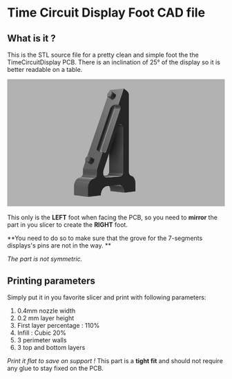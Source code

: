 # Time Circuit Display Foot CAD file

## What is it ?
This is the STL source file for a pretty clean and simple foot the the TimeCircuitDisplay PCB.
There is an inclination of 25° of the display so it is better readable on a table.

![Time Circuit Display Foot](https://github.com/lochej/TimeCircuitDisplay/blob/master/hw/CAD/TCD_foot/TCD_foot_LEFT.JPG)

This only is the **LEFT** foot when facing the PCB, so you need to **mirror** the part in you slicer to create the **RIGHT** foot.

**You need to do so to make sure that the grove for the 7-segments displays's pins are not in the way. **

*The part is not symmetric.*

## Printing parameters
Simply put it in you favorite slicer and print with following parameters:
1. 0.4mm nozzle width 
1. 0.2 mm layer height 
1. First layer percentage : 110%
1. Infill : Cubic 20%
1. 3 perimeter walls
1. 3 top and bottom layers

*Print it flat to save on support !*
This part is a **tight fit** and should not require any glue to stay fixed on the PCB.

